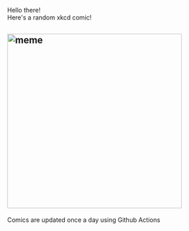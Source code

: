 Hello there! <br>Here's a random xkcd comic!<br>
## <img src="https://imgs.xkcd.com/comics/restraining_order.png" alt="meme" width="400"/><br>
Comics are updated once a day using Github Actions